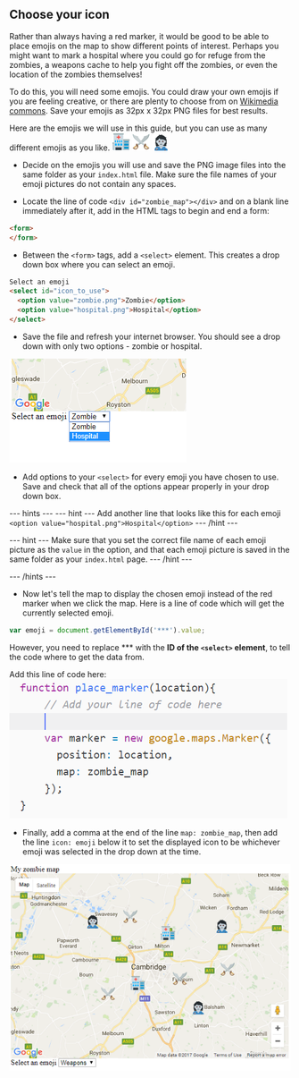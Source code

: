 ## Choose your icon

Rather than always having a red marker, it would be good to be able to place emojis on the map to show different points of interest. Perhaps you might want to mark a hospital where you could go for refuge from the zombies, a weapons cache to help you fight off the zombies, or even the location of the zombies themselves!

To do this, you will need some emojis. You could draw your own emojis if you are feeling creative, or there are plenty to choose from on [Wikimedia commons](https://commons.wikimedia.org/wiki/Emoji). Save your emojis as 32px x 32px PNG files for best results.

Here are the emojis we will use in this guide, but you can use as many different emojis as you like.
![Hospital](images/hospital.png) ![Weapons](images/weapons.png) ![Zombie](images/zombie.png)

+ Decide on the emojis you will use and save the PNG image files into the same folder as your `index.html` file. Make sure the file names of your emoji pictures do not contain any spaces.

+ Locate the line of code `<div id="zombie_map"></div>` and on a blank line immediately after it, add in the HTML tags to begin and end a form:

```html
<form>
</form>
```

+ Between the `<form>` tags, add a `<select>` element. This creates a drop down box where you can select an emoji.

```html
Select an emoji
<select id="icon_to_use">
  <option value="zombie.png">Zombie</option>
  <option value="hospital.png">Hospital</option>
</select>
```

+ Save the file and refresh your internet browser. You should see a drop down with only two options - zombie or hospital.

![Zombie or hospital](images/zombie-or-hospital.png)

+ Add options to your `<select>` for every emoji you have chosen to use. Save and check that all of the options appear properly in your drop down box.


--- hints ---
--- hint ---
Add another line that looks like this for each emoji
`<option value="hospital.png">Hospital</option>`
--- /hint ---

--- hint ---
Make sure that you set the correct file name of each emoji picture as the `value` in the option, and that each emoji picture is saved in the same folder as your `index.html` page.
--- /hint ---

--- /hints ---

+ Now let's tell the map to display the chosen emoji instead of the red marker when we click the map. Here is a line of code which will get the currently selected emoji.

```javascript
var emoji = document.getElementById('***').value;
```
However, you need to replace *** with the **ID of the `<select>` element**, to tell the code where to get the data from.

Add this line of code here:
![Add your code here](images/add-code-here.png)

+ Finally, add a comma at the end of the line `map: zombie_map`, then add the line `icon: emoji` below it to set the displayed icon to be whichever emoji was selected in the drop down at the time.

![All the icons](images/zombies-oh-my.png)
